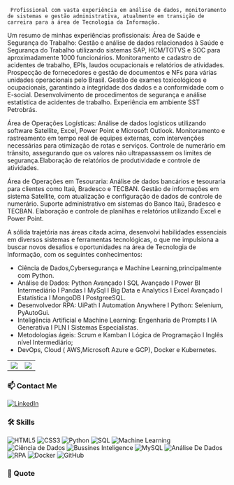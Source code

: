      Profissional com vasta experiência em análise de dados, monitoramento de sistemas e gestão administrativa, atualmente em transição de carreira para a área de Tecnologia da Informação. 

Um resumo de minhas experiências profissionais:
Área de Saúde e Segurança do Trabalho:
Gestão e análise de dados relacionados à Saúde e Segurança do Trabalho utilizando sistemas SAP, HCM/TOTVS e SOC para aproximadamente 1000 funcionários.
Monitoramento e cadastro de acidentes de trabalho, EPIs, laudos ocupacionais e relatórios de atividades.
Prospecção de fornecedores e gestão de documentos e NFs para várias unidades operacionais pelo Brasil. 
Gestão de exames toxicológicos e ocupacionais, garantindo a integridade dos dados e a conformidade com o E-social.
Desenvolvimento de procedimentos de segurança e análise estatística de acidentes de trabalho.
Experiência em ambiente SST Petrobrás. 

Área de Operações Logísticas:
Análise de dados logísticos utilizando software Satellite, Excel, Power Point e Microsoft Outlook.
Monitoramento e rastreamento em tempo real de equipes externas, com intervenções necessárias para otimização de rotas e serviços.
Controle de numerário em trânsito, assegurando que os valores não ultrapassassem os limites de segurança.Elaboração de relatórios de produtividade e controle de atividades.

Área de Operações em Tesouraria:
Análise de dados bancários e tesouraria para clientes como Itaú, Bradesco e TECBAN.
Gestão de informações em sistema Satellite, com atualização e configuração de dados de controle de numerário.
Suporte administrativo em sistemas do Banco Itaú, Bradesco e TECBAN.
Elaboração e controle de planilhas e relatórios utilizando Excel e Power Point.

A sólida trajetória nas áreas citada acima, desenvolvi habilidades essenciais em diversos sistemas e ferramentas tecnológicas, o que me impulsiona a buscar novos desafios e oportunidades na área de Tecnologia de Informação, com os seguintes conhecimentos:
- Ciência de Dados,Cybersegurança e Machine Learning,principalmente com Python.
- Análise de Dados: Python Avançado I SQL Avançado I Power BI Intermediário I Pandas I MySql I Big Data e Analytics I Excel Avançado I Estatistica I MongoDB I PostgreeSQL.
- Desenvolvedor RPA: UiPath I Automation Anywhere I Python: Selenium, PyAutoGui.
- Inteligência Artificial e Machine Learning: Engenharia de Prompts I IA Generativa I PLN I Sistemas Especialistas. 
- Metodologias ágeis: Scrum e Kamban I Lógica de Programação I Inglês nível Intermediário;
- DevOps, Cloud ( AWS,Microsoft Azure e GCP), Docker e Kubernetes.

<table>
  <tr style="border: none;">
    <td style="border: none;">
      <picture>
        <source
          srcset="https://github-readme-stats.vercel.app/api?username=Daniel010203&show_icons=true&theme=dark&title_color=C00102&icon_color=C00102"
          media="(prefers-color-scheme: dark)"
        />
        <source
          srcset="https://github-readme-stats.vercel.app/api?username=Daniel010203&show_icons=true&title_color=C00102&icon_color=C00102"
          media="(prefers-color-scheme: light), (prefers-color-scheme: no-preference)"
        />
        <img src="https://github-readme-stats.vercel.app/api?username=Daniel010203&show_icons=true&title_color=C00102&icon_color=C00102" />
      </picture>
    </td>
    <td style="border: none;">
      <picture>
        <source
          srcset="https://github-readme-stats.vercel.app/api/top-langs/?username=Daniel010203&layout=compact&theme=dark&title_color=C00102"
          media="(prefers-color-scheme: dark)"
        />
        <source
          srcset="https://github-readme-stats.vercel.app/api/top-langs/?username=Daniel010203&layout=compact&title_color=C00102"
          media="(prefers-color-scheme: light), (prefers-color-scheme: no-preference)"
        />
        <img src="https://github-readme-stats.vercel.app/api/top-langs/?username=Daniel010203&layout=compact&title_color=C00102" />
      </picture>
    </td>
  </tr>
</table>

### 📫 Contact Me

[![LinkedIn](https://img.shields.io/badge/-LinkedIn-0077B5?style=flat&logo=LinkedIn&logoColor=white)](https://www.linkedin.com/in/danielvieira-tecnologia-dados-ia/)


### 🛠️ Skills

![HTML5](https://img.shields.io/badge/-HTML5-E34F26?style=flat&logo=html5&logoColor=white)
![CSS3](https://img.shields.io/badge/-CSS3-1572B6?style=flat&logo=css3&logoColor=white)
![Python](https://img.shields.io/badge/-Python-563D7C?style=flat&logo=bootstrap&logoColor=white)
![SQL](https://img.shields.io/badge/-SQL-F7DF1E?style=flat&logo=javascript&logoColor=black)
![Machine Learning](https://img.shields.io/badge/-MachineLearning-61DAFB?style=flat&logo=react&logoColor=black)
![Ciência de Dados](https://img.shields.io/badge/-CiênciaDeDados?style=flat&logo=express&logoColor=white)
![Bussines Inteligence](https://img.shields.io/badge/-BussinesInteligence?style=flat&logo=node.js&logoColor=white)
![MySQL](https://img.shields.io/badge/-MySQL-4479A1?style=flat&logo=mysql&logoColor=white)
![Análise De Dados](https://img.shields.io/badge/AnáliseDeDados?style=flat&logo=php&logoColor=white)
![RPA](https://img.shields.io/badge/RPA?style=flat&logo=wordpress&logoColor=white)
![Docker](https://img.shields.io/badge/-Docker-2496ED?style=flat&logo=docker&logoColor=white)
![GitHub](https://img.shields.io/badge/-GitHub-181717?style=flat&logo=github&logoColor=white)

### 🌟 Quote

